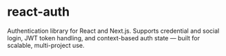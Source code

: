 # react-auth
Authentication library for React and Next.js. Supports credential and social login, JWT token handling, and context-based auth state — built for scalable, multi-project use.
